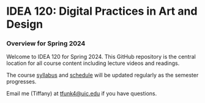 # IDEA 120: Digital Practices in Art and Design


### Overview for Spring 2024

Welcome to IDEA 120 for Spring 2024. This GitHub repository is the central location for all course content including lecture videos and readings.

The course [syllabus](/SYLLABUS.md) and [schedule](/SCHEDULE.md) will be updated regularly as the semester progresses.

Email me (Tiffany) at [tfunk4@uic.edu](mailto:tfunk4@uic.edu) if you have questions.

